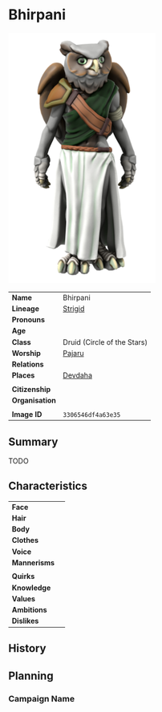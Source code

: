 # Bhirpani

<img src="https://raw.githubusercontent.com/jesskelsall/astarus-images/main/characters/portraits/3306546df4a63e35.png" height="500" />

|||
| --- | --- |
| **Name** | Bhirpani | character.3
| **Lineage** | [Strigid](../lineages/strigid.md) |
| **Pronouns** | |
| **Age** | |
| **Class** | Druid (Circle of the Stars) |
| **Worship** | [Pajaru](../gods/deities/kaldoon.md) |
| **Relations** | |
| **Places** | [Devdaha](../places/villages/devdaha.md) |
|||
| **Citizenship** | |
| **Organisation** | |
|||
| **Image ID** | `3306546df4a63e35` |

## Summary

TODO

## Characteristics

| | |
| --- | --- |
| **Face** | | characteristics.2
| **Hair** | |
| **Body** | |
| **Clothes** | |
| **Voice** | |
| **Mannerisms** | |
| | |
| **Quirks** | |
| **Knowledge** | |
| **Values** | |
| **Ambitions** | |
| **Dislikes** | |

## History

## Planning

### Campaign Name
